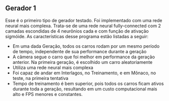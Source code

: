 ## Gerador 1

Esse é o primeiro tipo de gerador testado. Foi implementado com uma rede neural mais complexa. Trata-se de uma rede neural fully-connected com 2 camadas escondidas de 4 neurônios cada e com função de ativação sigmóide. As características desse programa estão listadas a seguir:
* Em uma dada Geração, todos os carros rodam por um mesmo período de tempo, independente de sua performance durante a geração
* A câmera segue o carro que foi melhor em performance da geração anterior. Na primeira geração, é escolhido um carro aleatoriamente
* Utiliza uma rede neural mais complexa
* Foi capaz de andar em Interlagos, no Treinamento, e em Mônaco, no teste, na primeira tentativa
* Tempo de treinamento é bem superior, pois todos os carros ficam ativos durante toda a geração, resultando em um custo computacional mais alto e FPS menores e constantes.
